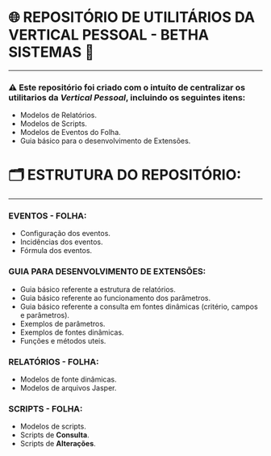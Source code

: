 # 🌐 REPOSITÓRIO DE UTILITÁRIOS DA VERTICAL PESSOAL - BETHA SISTEMAS 🏢
---
### ⚠️ Este repositório foi criado com o intuíto de centralizar os utilitarios da _*Vertical Pessoal*_, incluindo os seguintes itens:
- Modelos de Relatórios.
- Modelos de Scripts.
- Modelos de Eventos do Folha.
- Guia básico para o desenvolvimento de Extensões.

# 🗂️ ESTRUTURA DO REPOSITÓRIO:
---
### EVENTOS - FOLHA:
- Configuração dos eventos.
- Incidências dos eventos.
- Fórmula dos eventos.

### GUIA PARA DESENVOLVIMENTO DE EXTENSÕES:
- Guia básico referente a estrutura de relatórios.
- Guia básico referente ao funcionamento dos parâmetros.
- Guia básico referente a consulta em fontes dinâmicas (critério, campos e parâmetros).
- Exemplos de parâmetros.
- Exemplos de fontes dinâmicas.
- Funções e métodos uteis.

### RELATÓRIOS - FOLHA:
- Modelos de fonte dinâmicas.
- Modelos de arquivos Jasper.

### SCRIPTS - FOLHA:
- Modelos de scripts.
- Scripts de **Consulta**.
- Scripts de **Alterações**.
